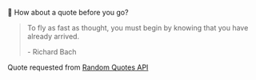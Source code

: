 📣 How about a quote before you go?

> To fly as fast as thought, you must begin by knowing that you have already arrived.
>
> <p>- Richard Bach</p>

Quote requested from [Random Quotes API](https://github.com/lukePeavey/quotable)
